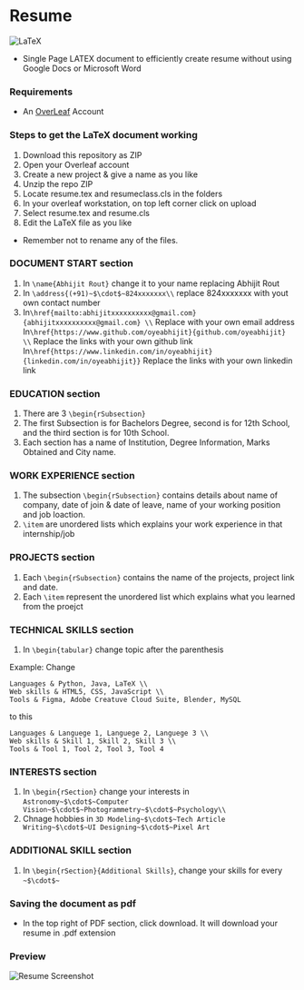 # Resume
<img alt="LaTeX" src="https://img.shields.io/badge/latex-%23008080.svg?style=for-the-badge&logo=latex&logoColor=white"/>

* Single Page LATEX document to efficiently create resume without using Google Docs or Microsoft Word

### Requirements
* An [OverLeaf](https://www.overleaf.com/) Account

### Steps to get the LaTeX document working
1. Download this repository as ZIP
2. Open your Overleaf account
3. Create a new project & give a name as you like
4. Unzip the repo ZIP
5. Locate resume.tex and resumeclass.cls in the folders
6. In your overleaf workstation, on top left corner click on upload
7. Select resume.tex and resume.cls
8. Edit the LaTeX file as you like

* Remember not to rename any of the files.

### DOCUMENT START section
1. In ```\name{Abhijit Rout}``` change it to your name replacing Abhijit Rout
2. In ```\address{(+91)~$\cdot$~824xxxxxxx\\``` replace 824xxxxxxx with yout own contact number
3. In```\href{mailto:abhijitxxxxxxxxxx@gmail.com}{abhijitxxxxxxxxxx@gmail.com} \\``` Replace with your own email address
   In```\href{https://www.github.com/oyeabhijit}{github.com/oyeabhijit} \\``` Replace the links with your own github link
   In```\href{https://www.linkedin.com/in/oyeabhijit}{linkedin.com/in/oyeabhijit}}``` Replace the links with your own linkedin link

### EDUCATION section
1. There are 3 ```\begin{rSubsection}```
2. The first Subsection is for Bachelors Degree,  second is for 12th School, and the third section is for 10th School.
3. Each section has a name of Institution, Degree Information, Marks Obtained and City name. 

### WORK EXPERIENCE section
1. The subsection ```\begin{rSubsection}``` contains details about name of company, date of join & date of leave, name of your working position and job loaction.
2. ```\item``` are unordered lists which explains your work experience in that internship/job

### PROJECTS section
1. Each ```\begin{rSubsection}``` contains the name of the projects, project link and date.
2. Each ```\item``` represent the unordered list which explains what you learned from the proejct

### TECHNICAL SKILLS section
1. In ```\begin{tabular}``` change topic after the parenthesis

Example:
Change
```
Languages & Python, Java, LaTeX \\
Web skills & HTML5, CSS, JavaScript \\
Tools & Figma, Adobe Creatuve Cloud Suite, Blender, MySQL
```
to this
```
Languages & Languege 1, Languege 2, Languege 3 \\
Web skills & Skill 1, Skill 2, Skill 3 \\
Tools & Tool 1, Tool 2, Tool 3, Tool 4
```

### INTERESTS section
1. In ```\begin{rSection}``` change your interests in ```Astronomy~$\cdot$~Computer Vision~$\cdot$~Photogrammetry~$\cdot$~Psychology\\```
2. Chnage hobbies in ```3D Modeling~$\cdot$~Tech Article Writing~$\cdot$~UI Designing~$\cdot$~Pixel Art```

### ADDITIONAL SKILL section
1. In ```\begin{rSection}{Additional Skills}```,  change your skills for every ```~$\cdot$~```

### Saving the document as pdf
* In the top right of PDF section, click download. It will download your resume in .pdf extension

### Preview
![Resume Screenshot](/resumess.png)

